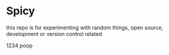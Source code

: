 # Spicy

this repo is for experimenting with random things, open source, development or version control related

1234
poop
